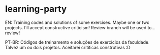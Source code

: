 # learning-party
 EN: Training codes and solutions of some exercises. Maybe one or two projects. I'll accept constructive criticism! Review branch will be used to... review! 
 
 PT-BR: Códigos de treinamento e soluções de exercícios da faculdade. Talvez um ou dois projetos. Aceitarei critíticas construtivas :D
